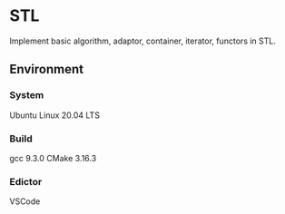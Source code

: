 # STL

Implement basic algorithm, adaptor, container, iterator, functors in STL.

## Environment

### System

Ubuntu Linux 20.04 LTS

### Build

gcc 9.3.0
CMake 3.16.3

### Edictor

VSCode



